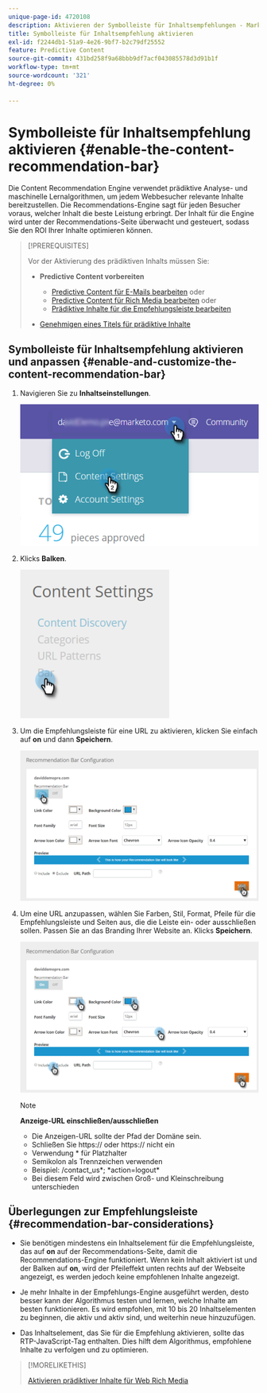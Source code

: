 ```yaml
---
unique-page-id: 4720108
description: Aktivieren der Symbolleiste für Inhaltsempfehlungen - Marketo-Dokumente - Produktdokumentation
title: Symbolleiste für Inhaltsempfehlung aktivieren
exl-id: f2244db1-51a9-4e26-9bf7-b2c79df25552
feature: Predictive Content
source-git-commit: 431bd258f9a68bbb9df7acf043085578d3d91b1f
workflow-type: tm+mt
source-wordcount: '321'
ht-degree: 0%

---
```


# Symbolleiste für Inhaltsempfehlung aktivieren {#enable-the-content-recommendation-bar}

Die Content Recommendation Engine verwendet prädiktive Analyse- und maschinelle Lernalgorithmen, um jedem Webbesucher relevante Inhalte bereitzustellen. Die Recommendations-Engine sagt für jeden Besucher voraus, welcher Inhalt die beste Leistung erbringt. Der Inhalt für die Engine wird unter der Recommendations-Seite überwacht und gesteuert, sodass Sie den ROI Ihrer Inhalte optimieren können.

>[!PREREQUISITES]
>
>Vor der Aktivierung des prädiktiven Inhalts müssen Sie:
>
>* **Predictive Content vorbereiten**
>
>   * [Predictive Content für E-Mails bearbeiten](/help/marketo/product-docs/predictive-content/working-with-predictive-content/edit-predictive-content-for-emails.md) oder
>   * [Predictive Content für Rich Media bearbeiten](/help/marketo/product-docs/predictive-content/working-with-predictive-content/edit-predictive-content-for-rich-media.md) oder
>   * [Prädiktive Inhalte für die Empfehlungsleiste bearbeiten](/help/marketo/product-docs/predictive-content/working-with-predictive-content/edit-predictive-content-for-the-recommendation-bar.md)
>
>* [Genehmigen eines Titels für prädiktive Inhalte](/help/marketo/product-docs/predictive-content/working-with-all-content/approve-a-title-for-predictive-content.md)

## Symbolleiste für Inhaltsempfehlung aktivieren und anpassen {#enable-and-customize-the-content-recommendation-bar}

1. Navigieren Sie zu **Inhaltseinstellungen**.

   ![](assets/settings-dropdown-hand.png)

1. Klicks **Balken**.

   ![](assets/content-settings-bar-hand.png)

1. Um die Empfehlungsleiste für eine URL zu aktivieren, klicken Sie einfach auf **on** und dann **Speichern**.

   ![](assets/bar-enable.png)

1. Um eine URL anzupassen, wählen Sie Farben, Stil, Format, Pfeile für die Empfehlungsleiste und Seiten aus, die die Leiste ein- oder ausschließen sollen. Passen Sie an das Branding Ihrer Website an. Klicks **Speichern**.

   ![](assets/bar-customize-details-hands.png)

   >[!NOTE]
   >
   >**Anzeige-URL einschließen/ausschließen**
   >
   >* Die Anzeigen-URL sollte der Pfad der Domäne sein.
   >* Schließen Sie https:// oder https:// nicht ein
   >* Verwendung &#42; für Platzhalter
   >* Semikolon als Trennzeichen verwenden
   >* Beispiel: /contact_us&#42;; &#42;action=logout&#42;
   >* Bei diesem Feld wird zwischen Groß- und Kleinschreibung unterschieden

## Überlegungen zur Empfehlungsleiste {#recommendation-bar-considerations}

* Sie benötigen mindestens ein Inhaltselement für die Empfehlungsleiste, das auf **on** auf der Recommendations-Seite, damit die Recommendations-Engine funktioniert. Wenn kein Inhalt aktiviert ist und der Balken auf **on**, wird der Pfeileffekt unten rechts auf der Webseite angezeigt, es werden jedoch keine empfohlenen Inhalte angezeigt.

* Je mehr Inhalte in der Empfehlungs-Engine ausgeführt werden, desto besser kann der Algorithmus testen und lernen, welche Inhalte am besten funktionieren. Es wird empfohlen, mit 10 bis 20 Inhaltselementen zu beginnen, die aktiv und aktiv sind, und weiterhin neue hinzuzufügen.
* Das Inhaltselement, das Sie für die Empfehlung aktivieren, sollte das RTP-JavaScript-Tag enthalten. Dies hilft dem Algorithmus, empfohlene Inhalte zu verfolgen und zu optimieren.

>[!MORELIKETHIS]
>
>[Aktivieren prädiktiver Inhalte für Web Rich Media](/help/marketo/product-docs/predictive-content/enabling-predictive-content/enable-predictive-content-for-web-rich-media.md)
